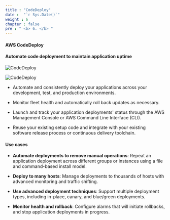 ```yaml
---
title : "CodeDeploy"
date :  "`r Sys.Date()`" 
weight : 6
chapter : false
pre : " <b> 6. </b> "
---
```


#### AWS CodeDeploy

#### Automate code deployment to maintain application uptime

![CodeDeploy](/aws-fcj-workshop-001/6-CodeDeploy/0.webp)

![CodeDeploy](/aws-fcj-workshop-001/Intro/3.png)

- Automate and consistently deploy your applications  across your development, test, and production environments.

- Monitor fleet health and automatically roll back updates as necessary.

- Launch and track your application deployments' status through the AWS Management Console or AWS Command Line Interface (CLI).

- Reuse your existing setup code and integrate with your existing software release process or continuous delivery toolchain.

#### Use cases

- **Automate deployments to remove manual operations**: Repeat an application deployment across different groups or instances using a file and command-based install model.

- **Deploy to many hosts**: Manage deployments to thousands of hosts with advanced monitoring and traffic shifting.

- **Use advanced deployment techniques**: Support multiple deployment types, including in-place, canary, and blue/green deployments.

- **Monitor health and rollback**: Configure alarms that will initiate rollbacks, and stop application deployments in progress.
